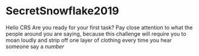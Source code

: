 # SecretSnowflake2019
Hello CRS
Are you ready for your first task?
Pay close attention to what the people around you are saying, because this challenge will require you to moan loudly and strip off one layer of clothing every time you hear someone say a *number*
